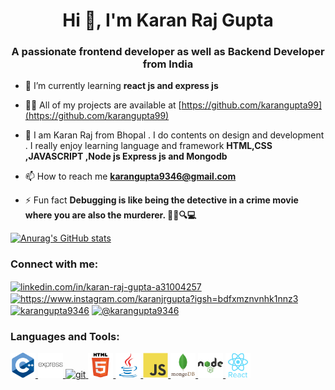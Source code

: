 <h1 align="center">Hi 👋, I'm Karan Raj Gupta</h1>
<h3 align="center">A passionate frontend developer as well as Backend Developer from India</h3>

- 🌱 I’m currently learning **react js and express js**

- 👨‍💻 All of my projects are available at [https://github.com/karangupta99](https://github.com/karangupta99)

- 💬 I am Karan Raj from Bhopal . I do contents on design and development . I really enjoy learning language and framework **HTML,CSS ,JAVASCRIPT ,Node js Express js and Mongodb**

- 📫 How to reach me **karangupta9346@gmail.com**

- ⚡ Fun fact **Debugging is like being the detective in a crime movie where you are also the murderer. 🕵️‍♂️🔍💻**


[![Anurag's GitHub stats](https://github-readme-stats.vercel.app/api?username=karangupta99)](https://github.com/anuraghazra/github-readme-stats)


<h3 align="left">Connect with me:</h3>
<p align="left">
<a href="https://linkedin.com/in/linkedin.com/in/karan-raj-gupta-a31004257" target="blank"><img align="center" src="https://raw.githubusercontent.com/rahuldkjain/github-profile-readme-generator/master/src/images/icons/Social/linked-in-alt.svg" alt="linkedin.com/in/karan-raj-gupta-a31004257" height="30" width="40" /></a>
<a href="https://instagram.com/https://www.instagram.com/karanjrgupta?igsh=bdfxmznvnhk1nnz3" target="blank"><img align="center" src="https://raw.githubusercontent.com/rahuldkjain/github-profile-readme-generator/master/src/images/icons/Social/instagram.svg" alt="https://www.instagram.com/karanjrgupta?igsh=bdfxmznvnhk1nnz3" height="30" width="40" /></a>
<a href="https://www.codechef.com/users/karangupta9346" target="blank"><img align="center" src="https://cdn.jsdelivr.net/npm/simple-icons@3.1.0/icons/codechef.svg" alt="karangupta9346" height="30" width="40" /></a>
<a href="https://www.hackerrank.com/@karangupta9346" target="blank"><img align="center" src="https://raw.githubusercontent.com/rahuldkjain/github-profile-readme-generator/master/src/images/icons/Social/hackerrank.svg" alt="@karangupta9346" height="30" width="40" /></a>
</p>

<h3 align="left">Languages and Tools:</h3>
<p align="left"> <a href="https://www.w3schools.com/cpp/" target="_blank" rel="noreferrer"> <img src="https://raw.githubusercontent.com/devicons/devicon/master/icons/cplusplus/cplusplus-original.svg" alt="cplusplus" width="40" height="40"/> </a> <a href="https://expressjs.com" target="_blank" rel="noreferrer"> <img src="https://raw.githubusercontent.com/devicons/devicon/master/icons/express/express-original-wordmark.svg" alt="express" width="40" height="40"/> </a> <a href="https://git-scm.com/" target="_blank" rel="noreferrer"> <img src="https://www.vectorlogo.zone/logos/git-scm/git-scm-icon.svg" alt="git" width="40" height="40"/> </a> <a href="https://www.w3.org/html/" target="_blank" rel="noreferrer"> <img src="https://raw.githubusercontent.com/devicons/devicon/master/icons/html5/html5-original-wordmark.svg" alt="html5" width="40" height="40"/> </a> <a href="https://www.java.com" target="_blank" rel="noreferrer"> <img src="https://raw.githubusercontent.com/devicons/devicon/master/icons/java/java-original.svg" alt="java" width="40" height="40"/> </a> <a href="https://developer.mozilla.org/en-US/docs/Web/JavaScript" target="_blank" rel="noreferrer"> <img src="https://raw.githubusercontent.com/devicons/devicon/master/icons/javascript/javascript-original.svg" alt="javascript" width="40" height="40"/> </a> <a href="https://www.mongodb.com/" target="_blank" rel="noreferrer"> <img src="https://raw.githubusercontent.com/devicons/devicon/master/icons/mongodb/mongodb-original-wordmark.svg" alt="mongodb" width="40" height="40"/> </a> <a href="https://nodejs.org" target="_blank" rel="noreferrer"> <img src="https://raw.githubusercontent.com/devicons/devicon/master/icons/nodejs/nodejs-original-wordmark.svg" alt="nodejs" width="40" height="40"/> </a> <a href="https://reactjs.org/" target="_blank" rel="noreferrer"> <img src="https://raw.githubusercontent.com/devicons/devicon/master/icons/react/react-original-wordmark.svg" alt="react" width="40" height="40"/> </a> </p>

